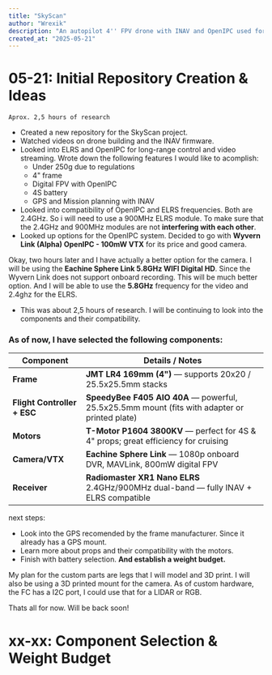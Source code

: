 ```yaml
---
title: "SkyScan"
author: "Wrexik"
description: "An autopilot 4'' FPV drone with INAV and OpenIPC used for photogrametry!"
created_at: "2025-05-21"
---
```


# 05-21: Initial Repository Creation & Ideas
``Aprox. 2,5 hours of research``
- Created a new repository for the SkyScan project.
- Watched videos on drone building and the INAV firmware.
- Looked into ELRS and OpenIPC for long-range control and video streaming.
 Wrote down the following features I would like to acomplish:
  - Under 250g due to regulations
  - 4" frame
  - Digital FPV with OpenIPC
  - 4S battery
  - GPS and Mission planning with INAV
- Looked into compatibility of OpenIPC and ELRS frequencies. Both are 2.4GHz. So i will need to use a 900MHz ELRS module. To make sure that the 2.4GHz and 900MHz modules are not **interfering with each other**.
- Looked up options for the OpenIPC system. Decided to go with **Wyvern Link (Alpha) OpenIPC - 100mW VTX** for its price and good camera.

Okay, two hours later and I have actually a better option for the camera. I will be using the **Eachine Sphere Link 5.8GHz WIFI Digital HD**. Since the Wyvern Link does not support onboard recording. This will be much better option. And I will be able to use the **5.8GHz** frequency for the video and 2.4ghz for the ELRS.

- This was about 2,5 hours of research. I will be continuing to look into the components and their compatibility.
### As of now, I have selected the following components:

| Component                      | Details / Notes |
|-------------------------------|------------------|
| **Frame**                     | **JMT LR4 169mm (4")** — supports 20x20 / 25.5x25.5mm stacks |
| **Flight Controller + ESC**  | **SpeedyBee F405 AIO 40A** — powerful, 25.5x25.5mm mount (fits with adapter or printed plate) |
| **Motors**                    | **T-Motor P1604 3800KV** — perfect for 4S & 4" props; great efficiency for cruising |
| **Camera/VTX**                | **Eachine Sphere Link** — 1080p onboard DVR, MAVLink, 800mW digital FPV |
| **Receiver**                  | **Radiomaster XR1 Nano ELRS** 2.4GHz/900MHz dual-band — fully INAV + ELRS compatible |

next steps:
- Look into the GPS recomended by the frame manufacturer. Since it already has a GPS mount.
- Learn more about props and their compatibility with the motors.
- Finish with battery selection. **And establish a weight budget.**

My plan for the custom parts are legs that I will model and 3D print. I will also be using a 3D printed mount for the camera. As of custom hardware, the FC has a I2C port, I could use that for a LIDAR or RGB.

Thats all for now. Will be back soon!

# xx-xx: Component Selection & Weight Budget
